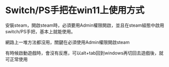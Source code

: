 # Switch/PS手把在win11上使用方式

安裝steam，開啟steam時，必須要用Admin權限開啟，並且在steam組態中啟用switch/PS手把，基本上就能使用。

網路上一堆方法都沒用，關鍵在必須使用Admin權限開啟steam

有時候啟動遊戲時，會沒有反應，可以alt+tab回到windows再切回去遊戲後，就可正常使用
